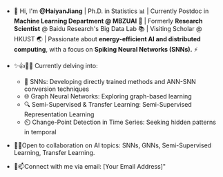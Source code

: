 - 👋 Hi, I'm **@HaiyanJiang** | Ph.D. in Statistics 📊 | Currently Postdoc in **Machine Learning Department @ MBZUAI** 🤖 | Formerly **Research Scientist** @ Baidu Research's Big Data Lab 📚 | Visiting Scholar @ HKUST 🌏 | Passionate about **energy-efficient AI and distributed computing**, with a focus on **Spiking Neural Networks (SNNs).** ⚡

- ✨👍💞️🌱 Currently delving into:
    - 🧠 SNNs: Developing directly trained methods and ANN-SNN conversion techniques
    - 🌐 Graph Neural Networks: Exploring graph-based learning
    - 🔍 Semi-Supervised & Transfer Learning: Semi-Supervised Representation Learning
    - ⏲️ Change-Point Detection in Time Series: Seeking hidden patterns in temporal 

- 👀🤝Open to collaboration on AI topics: SNNs, GNNs, Semi-Supervised Learning, Transfer Learning.
- 📧📫Connect with me via email: [Your Email Address]"


<!---
HaiyanJiang/HaiyanJiang is a ✨ special ✨ repository because its `README.md` (this file) appears on your GitHub profile.
You can click the Preview link to take a look at your changes.
--->
